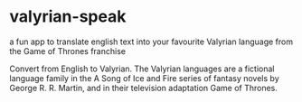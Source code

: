 # valyrian-speak
a fun app to translate english text into your favourite Valyrian language from the Game of Thrones franchise

Convert from English to Valyrian. The Valyrian languages are a fictional language family in the A Song of Ice and Fire series of fantasy novels by George R. R. Martin,
and in their television adaptation Game of Thrones.
